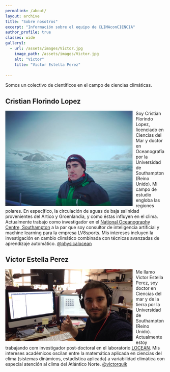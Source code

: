 ```yaml
---
permalink: /about/
layout: archive
title: "Sobre nosotros"
excerpt: "Información sobre el equipo de CLIMAconCIENCIA"
author_profile: true 
classes: wide
gallery1:
  - url: /assets/images/Victor.jpg
    image_path: /assets/images/Victor.jpg
    alt: "Victor"
    title: "Victor Estella Perez"
  
---
```


Somos un colectivo de científicos en el campo de ciencias climáticas. 

<h2>Cristian Florindo Lopez</h2> 

<img src="/assets/images/Cristian.png"
     alt="Cristian Florindo Lopez"
     width="400"
     style="float: left; margin-right: 10px;" />
     
Soy Cristian Florindo Lopez, licenciado en Ciencias del Mar y doctor en Oceanografía por la Universidad de Southampton (Reino Unido). Mi campo de estudio engloba las regiones polares. En específico, la circulación de aguas de baja salinidad provenientes del Ártico y Groenlandia, y como éstas influyen en el clima. Actualmente trabajo como investigador en el [National Oceanography Centre, Southampton](https://www.noc.ac.uk) a la par que soy consultor de inteligencia artificial y machine learning para la empresa LV8sports. Mis intereses incluyen la investigación en cambio climático combinada con técnicas avanzadas de aprendizaje automático.  [@physicalocean](https://twitter.com/physicalocean)


<h2>Victor Estella Perez</h2> 

<img src="/assets/images/Victor.jpg"
     alt="Victor Estella Perez"
     width="400"
     style="float: left; margin-right: 10px;" />

Me llamo Victor Estella Perez, soy doctor en Ciencias del mar y de la tierra por la Universidad de Southampton (Reino Unido). Actualmente estoy trabajando com investigador post-doctoral en el laboratorio [LOCEAN](https://www.locean-ipsl.upmc.fr/). Mis intereses académicos oscilan entre la matemática aplicada en ciencias del clima (sistemas dinámicos, estadística aplicada) a variabilidad climática con especial atención al clima del Atlántico Norte.  [@victorquik](https://twitter.com/victorquik)

